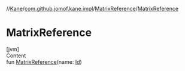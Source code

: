 //[Kane](../../index.md)/[com.github.jomof.kane.impl](../index.md)/[MatrixReference](index.md)/[MatrixReference](-matrix-reference.md)



# MatrixReference  
[jvm]  
Content  
fun [MatrixReference](-matrix-reference.md)(name: [Id](../index.md#%5Bcom.github.jomof.kane.impl%2FId%2F%2F%2FPointingToDeclaration%2F%5D%2FClasslikes%2F-1187754638))  



